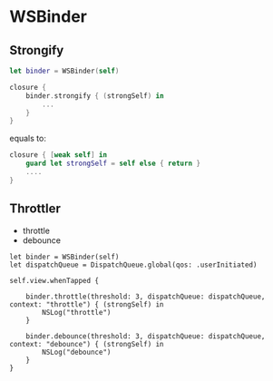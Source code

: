 # WSBinder

## Strongify


```swift
let binder = WSBinder(self)

closure {
    binder.strongify { (strongSelf) in
        ...
    }
}
```

equals to: 

```swift
closure { [weak self] in
    guard let strongSelf = self else { return }
    ....
}
```

## Throttler

- throttle
- debounce

```
let binder = WSBinder(self)
let dispatchQueue = DispatchQueue.global(qos: .userInitiated)

self.view.whenTapped {
    
    binder.throttle(threshold: 3, dispatchQueue: dispatchQueue, context: "throttle") { (strongSelf) in
        NSLog("throttle")
    }
    
    binder.debounce(threshold: 3, dispatchQueue: dispatchQueue, context: "debounce") { (strongSelf) in
        NSLog("debounce")
    }
}
```

